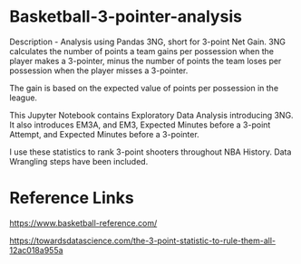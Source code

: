 # Basketball-3-pointer-analysis

Description - Analysis using Pandas
3NG, short for 3-point Net Gain. 3NG calculates the number of points a team gains per possession when the player makes a 3-pointer, 
minus the number of points the team loses per possession when the player misses a 3-pointer. 

The gain is based on the expected value of points per possession in the league.

This Jupyter Notebook contains Exploratory Data Analysis introducing 3NG. 
It also introduces EM3A, and EM3, Expected Minutes before a 3-point Attempt, and Expected Minutes before a 3-pointer. 

I use these statistics to rank 3-point shooters throughout NBA History. Data Wrangling steps have been included.

# Reference Links

https://www.basketball-reference.com/

https://towardsdatascience.com/the-3-point-statistic-to-rule-them-all-12ac018a955a
